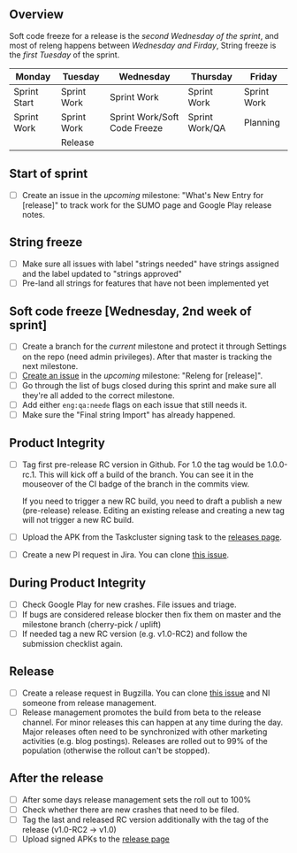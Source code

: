 ## Overview ##
Soft code freeze for a release is the *second Wednesday of the sprint*, and most of releng happens between *Wednesday and Firday*, String freeze is the *first Tuesday* of the sprint.

| Monday       | Tuesday     | Wednesday                    | Thursday       | Friday      |
|--------------|-------------|------------------------------|----------------|-------------|
| Sprint Start | Sprint Work | Sprint Work                  | Sprint Work    | Sprint Work |
| Sprint Work  | Sprint Work | Sprint Work/Soft Code Freeze | Sprint Work/QA | Planning    |
|              | Release     |                              |                |             |

## Start of sprint
- [ ] Create an issue in the *upcoming* milestone: "What's New Entry for [release]" to track work for the SUMO page and Google Play release notes.

## String freeze
- [ ] Make sure all issues with label "strings needed" have strings assigned and the label updated to "strings approved"
- [ ] Pre-land all strings for features that have not been implemented yet

## Soft code freeze [Wednesday, 2nd week of sprint]
- [ ] Create a branch for the *current* milestone and protect it through Settings on the repo (need admin privileges). After that master is tracking the next milestone.
- [ ] [Create an issue](https://github.com/mozilla-mobile/fenix/issues/new?template=release_checklist.md&title=Releng+for+) in the *upcoming* milestone: "Releng for [release]".
- [ ] Go through the list of bugs closed during this sprint and make sure all they're all added to the correct milestone.
- [ ] Add either `eng:qa:neede` flags on each issue that still needs it.
- [ ] Make sure the "Final string Import" has already happened.

## Product Integrity

- [ ] Tag first pre-release RC version in Github. For 1.0 the tag would be 1.0.0-rc.1. This will kick off a build of the branch. You can see it in the mouseover of the CI badge of the branch in the commits view.

    If you need to trigger a new RC build, you need to draft a publish a new (pre-release) release. Editing an existing release and creating a new tag will not trigger a new RC build.

- [ ] Upload the APK from the Taskcluster signing task to the [releases page](https://github.com/mozilla-mobile/fenix/releases).
- [ ] Create a new PI request in Jira. You can clone [this issue](https://jira.mozilla.com/browse/PI-219).

## During Product Integrity

- [ ] Check Google Play for new crashes. File issues and triage.
- [ ] If bugs are considered release blocker then fix them on master and the milestone branch (cherry-pick / uplift)
- [ ] If needed tag a new RC version (e.g. v1.0-RC2) and follow the submission checklist again.

## Release

- [ ] Create a release request in Bugzilla. You can clone [this issue](https://bugzilla.mozilla.org/show_bug.cgi?id=1571967) and NI someone from release management.
- [ ] Release management promotes the build from beta to the release channel. For minor releases this can happen at any time during the day. Major releases often need to be synchronized with other marketing activities (e.g. blog postings). Releases are rolled out to 99% of the population (otherwise the rollout can't be stopped).

## After the release

- [ ] After some days release management sets the roll out to 100%
- [ ] Check whether there are new crashes that need to be filed.
- [ ] Tag the last and released RC version additionally with the tag of the release (v1.0-RC2 -> v1.0)
- [ ] Upload signed APKs to the [release page](https://github.com/mozilla-mobile/fenix/releases)
